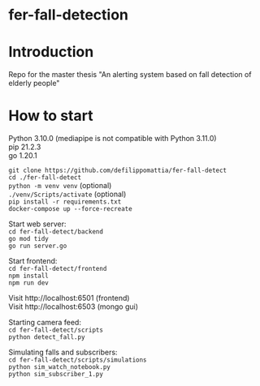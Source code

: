 # fer-fall-detection

# Introduction
Repo for the master thesis "An alerting system based on fall detection of elderly people"

# How to start

Python 3.10.0 (mediapipe is not compatible with Python 3.11.0)  
pip 21.2.3  
go 1.20.1


`git clone https://github.com/defilippomattia/fer-fall-detect`  
`cd ./fer-fall-detect`  
`python -m venv venv` (optional)  
`./venv/Scripts/activate` (optional)  
`pip install -r requirements.txt`  
`docker-compose up --force-recreate`

Start web server:  
`cd fer-fall-detect/backend`   
`go mod tidy`  
`go run server.go` 

Start frontend:  
`cd fer-fall-detect/frontend`   
`npm install`  
`npm run dev`

Visit http://localhost:6501 (frontend)  
Visit http://localhost:6503 (mongo gui)

Starting camera feed:  
`cd fer-fall-detect/scripts`  
`python detect_fall.py`

Simulating falls and subscribers:  
`cd fer-fall-detect/scripts/simulations`  
`python sim_watch_notebook.py`  
`python sim_subscriber_1.py`  






